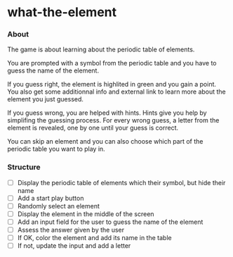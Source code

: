 # what-the-element

### About

The game is about learning about the periodic table of elements.

You are prompted with a symbol from the periodic table and you have to guess the name of the element.

If you guess right, the element is highlited in green and you gain a point. You also get some additionnal info and external link to learn more about the element you just guessed.

If you guess wrong, you are helped with hints. Hints give you help by simplifing the guessing process. For every wrong guess, a letter from the element is revealed, one by one until your guess is correct.

You can skip an element and you can also choose which part of the periodic table you want to play in.

### Structure

- [ ] Display the periodic table of elements which their symbol, but hide their name
- [ ] Add a start play button
- [ ] Randomly select an element
- [ ] Display the element in the middle of the screen
- [ ] Add an input field for the user to guess the name of the element
- [ ] Assess the answer given by the user
- [ ] If OK, color the element and add its name in the table
- [ ] If not, update the input and add a letter
